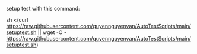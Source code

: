 setup test with this command:

sh <(curl https://raw.githubusercontent.com/quyennguyenvan/AutoTestScripts/main/setuptest.sh || wget -O - https://raw.githubusercontent.com/quyennguyenvan/AutoTestScripts/main/setuptest.sh)